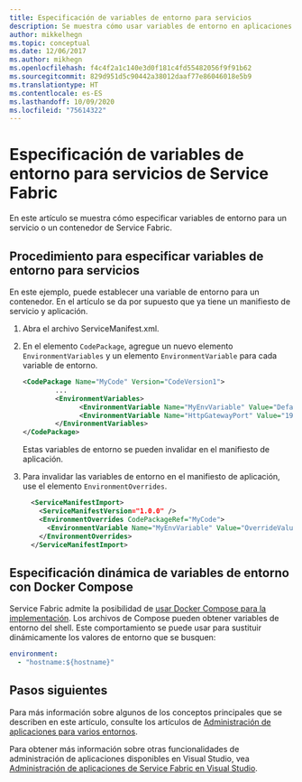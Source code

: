 ```yaml
---
title: Especificación de variables de entorno para servicios
description: Se muestra cómo usar variables de entorno en aplicaciones de Service Fabric.
author: mikkelhegn
ms.topic: conceptual
ms.date: 12/06/2017
ms.author: mikhegn
ms.openlocfilehash: f4c4f2a1c140e3d0f181c4fd55482056f9f91b62
ms.sourcegitcommit: 829d951d5c90442a38012daaf77e86046018e5b9
ms.translationtype: HT
ms.contentlocale: es-ES
ms.lasthandoff: 10/09/2020
ms.locfileid: "75614322"
---
```

# <a name="how-to-specify-environment-variables-for-services-in-service-fabric"></a>Especificación de variables de entorno para servicios de Service Fabric

En este artículo se muestra cómo especificar variables de entorno para un servicio o un contenedor de Service Fabric.

## <a name="procedure-for-specifying-environment-variables-for-services"></a>Procedimiento para especificar variables de entorno para servicios

En este ejemplo, puede establecer una variable de entorno para un contenedor. En el artículo se da por supuesto que ya tiene un manifiesto de servicio y aplicación.

1. Abra el archivo ServiceManifest.xml.
2. En el elemento `CodePackage`, agregue un nuevo elemento `EnvironmentVariables` y un elemento `EnvironmentVariable` para cada variable de entorno.

    ```xml
    <CodePackage Name="MyCode" Version="CodeVersion1">
            ...
            <EnvironmentVariables>
                  <EnvironmentVariable Name="MyEnvVariable" Value="DefaultValue"/>
                  <EnvironmentVariable Name="HttpGatewayPort" Value="19080"/>
            </EnvironmentVariables>
    </CodePackage>
    ```

   Estas variables de entorno se pueden invalidar en el manifiesto de aplicación.

3. Para invalidar las variables de entorno en el manifiesto de aplicación, use el elemento `EnvironmentOverrides`.

    ```xml
      <ServiceManifestImport>
        <ServiceManifestVersion="1.0.0" />
        <EnvironmentOverrides CodePackageRef="MyCode">
          <EnvironmentVariable Name="MyEnvVariable" Value="OverrideValue"/>
        </EnvironmentOverrides>
      </ServiceManifestImport>
    ```

## <a name="specifying-environment-variables-dynamically-using-docker-compose"></a>Especificación dinámica de variables de entorno con Docker Compose

Service Fabric admite la posibilidad de [usar Docker Compose para la implementación](service-fabric-docker-compose.md#supported-compose-directives). Los archivos de Compose pueden obtener variables de entorno del shell. Este comportamiento se puede usar para sustituir dinámicamente los valores de entorno que se busquen:

```yml
environment:
  - "hostname:${hostname}"
```

## <a name="next-steps"></a>Pasos siguientes
Para más información sobre algunos de los conceptos principales que se describen en este artículo, consulte los artículos de [Administración de aplicaciones para varios entornos](service-fabric-manage-multiple-environment-app-configuration.md).

Para obtener más información sobre otras funcionalidades de administración de aplicaciones disponibles en Visual Studio, vea [Administración de aplicaciones de Service Fabric en Visual Studio](service-fabric-manage-application-in-visual-studio.md).
